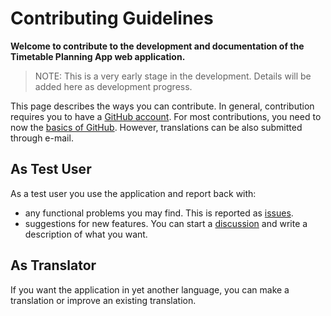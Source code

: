 # Contributing Guidelines

**Welcome to contribute to the development and documentation of the **Timetable Planning App** web application.**
> NOTE: This is a very early stage in the development. Details will be added here as development progress.

This page describes the ways you can contribute. 
In general, contribution requires you to have a [GitHub account](https://github.com/).
For most contributions, you need to now the [basics of GitHub](https://lab.github.com/githubtraining/introduction-to-github).
However, translations can be also submitted through e-mail.

## As Test User
As a test user you use the application and report back with:
* any functional problems you may find. This is reported as [issues](https://github.com/tellurianinteractive/TimetablePlanning.TimetablePlanningApp/issues).
* suggestions for new features. You can start a [discussion](https://github.com/tellurianinteractive/TimetablePlanning.TimetablePlanningApp/discussions) and write a description of what you want.

## As Translator
If you want the application in yet another language, you can make a translation or improve an existing translation.

